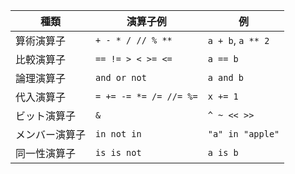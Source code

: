 | 種類      | 演算子例                   | 例                 |
| ------- | ---------------------- | ----------------- |
| 算術演算子   | `+ - * / // % **`      | `a + b`, `a ** 2` |
| 比較演算子   | `== != > < >= <=`      | `a == b`          |
| 論理演算子   | `and or not`           | `a and b`         |
| 代入演算子   | `= += -= *= /= //= %=` | `x += 1`          |
| ビット演算子  | `&`                     | `^ ~ << >>`        |
| メンバー演算子 | `in not in`            | `"a" in "apple"`  |
| 同一性演算子  | `is is not`            | `a is b`          |

